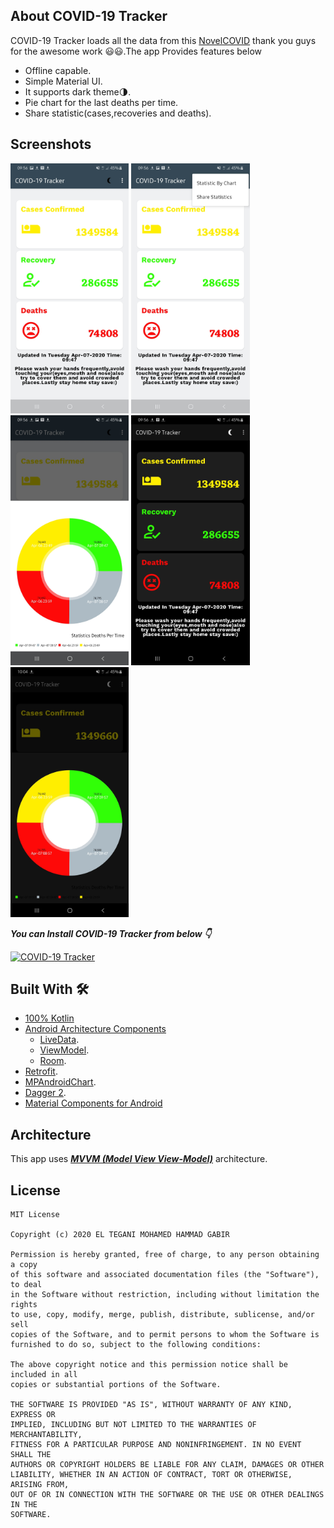 ## About COVID-19 Tracker 
COVID-19 Tracker loads all the data from this [NovelCOVID](https://github.com/NovelCOVID/API) thank you guys for the awesome work 😃😃.The app Provides features below
- Offline capable.
- Simple Material UI.
- It supports dark theme🌗.
- Pie chart for the last deaths per time.
- Share statistic(cases,recoveries and deaths).


## Screenshots
<img src="screenshots/1_home.jpg" height="400" alt="Home screen"/>    <img src="screenshots/3_home_with_menu.jpg" height="400" alt="home screen with menu"/>  <img src="screenshots/4_pie_chart.jpg" height="400" alt="pie_chart_modal"/> <img src="screenshots/2_home_in_dark_theme.jpg" height="400" alt="home screen in dark theme"/> <img src="screenshots/5_pie_chart_in_dark_theme.jpg" height="400" alt="Pie Chart in dark theme"/>

***You can Install COVID-19 Tracker from below 👇***

[![COVID-19 Tracker](https://img.shields.io/badge/Covid19-APK-green)]()



## Built With 🛠
- [100% Kotlin](https://kotlinlang.org/)
- [Android Architecture Components](https://developer.android.com/topic/libraries/architecture)
  - [LiveData](https://developer.android.com/topic/libraries/architecture/livedata).
  - [ViewModel](https://developer.android.com/topic/libraries/architecture/viewmodel).
  - [Room](https://developer.android.com/topic/libraries/architecture/room).
- [Retrofit](https://square.github.io/retrofit/).
- [MPAndroidChart](https://github.com/PhilJay/MPAndroidChart).
- [Dagger 2](https://developer.android.com/training/dependency-injection/dagger-android).
- [Material Components for Android](https://github.com/material-components/material-components-android)

## Architecture
This app uses [***MVVM (Model View View-Model)***](https://developer.android.com/jetpack/docs/guide#recommended-app-arch) architecture.


## License
```
MIT License

Copyright (c) 2020 EL TEGANI MOHAMED HAMMAD GABIR

Permission is hereby granted, free of charge, to any person obtaining a copy
of this software and associated documentation files (the "Software"), to deal
in the Software without restriction, including without limitation the rights
to use, copy, modify, merge, publish, distribute, sublicense, and/or sell
copies of the Software, and to permit persons to whom the Software is
furnished to do so, subject to the following conditions:

The above copyright notice and this permission notice shall be included in all
copies or substantial portions of the Software.

THE SOFTWARE IS PROVIDED "AS IS", WITHOUT WARRANTY OF ANY KIND, EXPRESS OR
IMPLIED, INCLUDING BUT NOT LIMITED TO THE WARRANTIES OF MERCHANTABILITY,
FITNESS FOR A PARTICULAR PURPOSE AND NONINFRINGEMENT. IN NO EVENT SHALL THE
AUTHORS OR COPYRIGHT HOLDERS BE LIABLE FOR ANY CLAIM, DAMAGES OR OTHER
LIABILITY, WHETHER IN AN ACTION OF CONTRACT, TORT OR OTHERWISE, ARISING FROM,
OUT OF OR IN CONNECTION WITH THE SOFTWARE OR THE USE OR OTHER DEALINGS IN THE
SOFTWARE.
```
